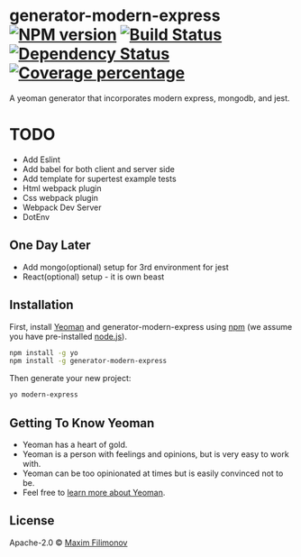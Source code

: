# generator-modern-express [![NPM version][npm-image]][npm-url] [![Build Status][travis-image]][travis-url] [![Dependency Status][daviddm-image]][daviddm-url] [![Coverage percentage][coveralls-image]][coveralls-url]

>
A yeoman generator that incorporates modern express, mongodb, and jest.

# TODO

* Add Eslint
* Add babel for both client and server side
* Add template for supertest example tests
* Html webpack plugin
* Css webpack plugin
* Webpack Dev Server
* DotEnv

## One Day Later

* Add mongo(optional) setup for 3rd environment for jest
* React(optional) setup - it is own beast

## Installation

First, install [Yeoman](http://yeoman.io) and generator-modern-express using [npm](https://www.npmjs.com/) (we assume you have pre-installed [node.js](https://nodejs.org/)).

```bash
npm install -g yo
npm install -g generator-modern-express
```

Then generate your new project:

```bash
yo modern-express
```

## Getting To Know Yeoman

* Yeoman has a heart of gold.
* Yeoman is a person with feelings and opinions, but is very easy to work with.
* Yeoman can be too opinionated at times but is easily convinced not to be.
* Feel free to [learn more about Yeoman](http://yeoman.io/).

## License

Apache-2.0 © [Maxim Filimonov]()

[npm-image]: https://badge.fury.io/js/generator-modern-express.svg
[npm-url]: https://npmjs.org/package/generator-modern-express
[travis-image]: https://travis-ci.org/Maxim-Filimonov/generator-modern-express.svg?branch=master
[travis-url]: https://travis-ci.org/Maxim-Filimonov/generator-modern-express
[daviddm-image]: https://david-dm.org/Maxim-Filimonov/generator-modern-express.svg?theme=shields.io
[daviddm-url]: https://david-dm.org/Maxim-Filimonov/generator-modern-express
[coveralls-image]: https://coveralls.io/repos/Maxim-Filimonov/generator-modern-express/badge.svg
[coveralls-url]: https://coveralls.io/r/Maxim-Filimonov/generator-modern-express
